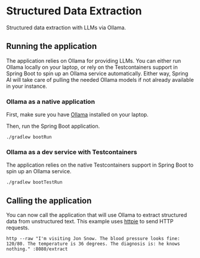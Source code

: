 # Structured Data Extraction

Structured data extraction with LLMs via Ollama.

## Running the application

The application relies on Ollama for providing LLMs. You can either run Ollama locally on your laptop, or rely on the Testcontainers support in Spring Boot to spin up an Ollama service automatically.
Either way, Spring AI will take care of pulling the needed Ollama models if not already available in your instance.

### Ollama as a native application

First, make sure you have [Ollama](https://ollama.ai) installed on your laptop.

Then, run the Spring Boot application.

```shell
./gradlew bootRun
```

### Ollama as a dev service with Testcontainers

The application relies on the native Testcontainers support in Spring Boot to spin up an Ollama service.

```shell
./gradlew bootTestRun
```

## Calling the application

You can now call the application that will use Ollama to extract structured data from unstructured text.
This example uses [httpie](https://httpie.io) to send HTTP requests.

```shell
http --raw "I'm visiting Jon Snow. The blood pressure looks fine: 120/80. The temperature is 36 degrees. The diagnosis is: he knows nothing." :8080/extract
```

